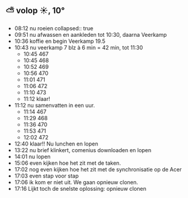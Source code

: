 ## ⛅ volop ☀️, 10°
- 08:12 nu roeien
  collapsed:: true
- 09:51 nu afwassen en aankleden tot 10:30, daarna Veerkamp
- 10:36 koffie en begin Veerkamp 19.5
- 10:43 nu veerkamp 7 blz à 6 min = 42 min, tot 11:30
	- 10:45 467
	- 10:45 468
	- 10:52 469
	- 10:56 470
	- 11:01 471
	- 11:06 472
	- 11:10 473
	- 11:12 klaar!
- 11:12 nu samenvatten in een uur.
	- 11:14 467
	- 11:29 468
	- 11:36 470
	- 11:53 471
	- 12:02 472
- 12:40 klaar!! Nu lunchen en lopen
- 13:22 nu brief klinkert, comenius downloaden en lopen
- 14:01 nu lopen
- 15:06 even kijken hoe het zit met de taken.
- 17:02 nog even kijken hoe het zit met de synchronisatie op de Acer
- 17:03 even stap voor stap
- 17:06 ik kom er niet uit. We gaan opnieuw clonen.
- 17:16 Lijkt toch de snelste oplossing: opnieuw clonen